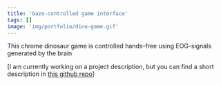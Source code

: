 ```yaml
---
title: 'Gaze-controlled game interface'
tags: []
image: 'img/portfolio/dino-game.gif'
---
```

This chrome dinosaur game is controlled hands-free using EOG-signals generated by the brain
<!--more-->
[I am currently working on a project description, but you can find a short description in [this github repo](https://github.com/neurotech-berkeley-devices/eog-eye-tracking)]

